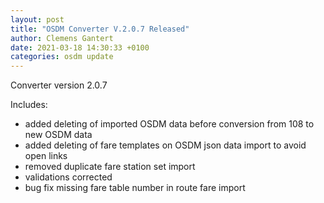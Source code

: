 ```yaml
---
layout: post
title: "OSDM Converter V.2.0.7 Released"
author: Clemens Gantert
date: 2021-03-18 14:30:33 +0100
categories: osdm update
---
```


Converter version 2.0.7

Includes: 
- added deleting of imported OSDM data before conversion from 108 to new OSDM data
- added deleting of fare templates on OSDM json data import to avoid open links
- removed duplicate fare station set import
- validations corrected
- bug fix missing fare table number in route fare import